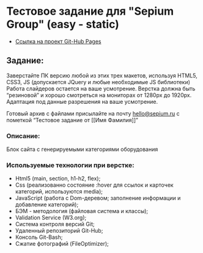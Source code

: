 # Тестовое задание для "Sepium Group" (easy - static)
* [Ссылка на проект Git-Hub Pages](https://limerok.github.io/)

## Задание:
Заверстайте ПК версию любой из этих трех макетов, используя HTML5, CSS3, JS (допускается JQuery и любые необходимые JS библиотеки)
Работа слайдеров остается на ваше усмотрение. Верстка должна быть “резиновой” и хорошо смотреться на мониторах от 1280px до 1920px.  Адаптация под данные разрешения на ваше усмотрение.

Готовый архив с файлами присылайте на почту hello@sepium.ru с пометкой “Тестовое задание от [[Имя Фамилия]]”

### Описание:
Блок сайта с генерируемыми категориями оборудования

### Используемые технологии при верстке:
- Html5 (main, section, h1-h2, flex);
- Css (реализованно состояние :hover для ссылок и карточек категорий, используются media);
- JavaScript (работа с Dom-деревом; заполнение информации и добавление категорий);
- БЭМ - методология (файловая система и классы);
- Validation Service (W3.org);
- Система контроля версий Git;
- Удаленный репозиторий Git-Hub;
- Консоль Git-Bash;
- Сжатие фотографий (FileOptimizer);